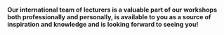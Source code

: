 #### Our international team of lecturers is a valuable part of our workshops both professionally and personally, is available to you as a source of inspiration and knowledge and is looking forward to seeing you!
